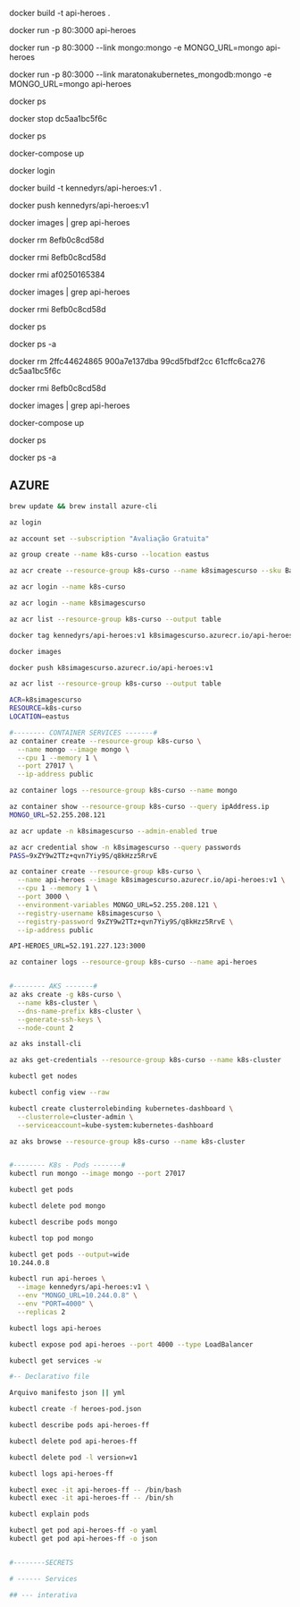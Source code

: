 docker build -t api-heroes .

docker run -p 80:3000 api-heroes

docker run -p 80:3000 --link mongo:mongo -e MONGO_URL=mongo api-heroes

docker run -p 80:3000 --link maratonakubernetes_mongodb:mongo -e MONGO_URL=mongo api-heroes

docker ps

docker stop dc5aa1bc5f6c

docker ps

docker-compose up 

docker login

docker build -t kennedyrs/api-heroes:v1 .

docker push kennedyrs/api-heroes:v1

docker images | grep api-heroes

docker rm 8efb0c8cd58d

docker rmi 8efb0c8cd58d

docker rmi af0250165384

docker images | grep api-heroes

docker rmi 8efb0c8cd58d

docker ps

docker ps -a

docker rm 2ffc44624865 900a7e137dba 99cd5fbdf2cc 61cffc6ca276 dc5aa1bc5f6c

docker rmi 8efb0c8cd58d

docker images | grep api-heroes

docker-compose up 

docker ps

docker ps -a



## AZURE
```bash
brew update && brew install azure-cli

az login

az account set --subscription "Avaliação Gratuita"

az group create --name k8s-curso --location eastus

az acr create --resource-group k8s-curso --name k8simagescurso --sku Basic

az acr login --name k8s-curso

az acr login --name k8simagescurso

az acr list --resource-group k8s-curso --output table

docker tag kennedyrs/api-heroes:v1 k8simagescurso.azurecr.io/api-heroes:v1

docker images

docker push k8simagescurso.azurecr.io/api-heroes:v1 

az acr list --resource-group k8s-curso --output table

ACR=k8simagescurso
RESOURCE=k8s-curso
LOCATION=eastus

#-------- CONTAINER SERVICES -------#
az container create --resource-group k8s-curso \
  --name mongo --image mongo \
  --cpu 1 --memory 1 \
  --port 27017 \
  --ip-address public

az container logs --resource-group k8s-curso --name mongo

az container show --resource-group k8s-curso --query ipAddress.ip
MONGO_URL=52.255.208.121

az acr update -n k8simagescurso --admin-enabled true

az acr credential show -n k8simagescurso --query passwords
PASS=9xZY9w2TTz+qvn7Yiy9S/q8kHzz5RrvE

az container create --resource-group k8s-curso \
  --name api-heroes --image k8simagescurso.azurecr.io/api-heroes:v1 \
  --cpu 1 --memory 1 \
  --port 3000 \
  --environment-variables MONGO_URL=52.255.208.121 \
  --registry-username k8simagescurso \
  --registry-password 9xZY9w2TTz+qvn7Yiy9S/q8kHzz5RrvE \
  --ip-address public

API-HEROES_URL=52.191.227.123:3000

az container logs --resource-group k8s-curso --name api-heroes


#-------- AKS -------#
az aks create -g k8s-curso \
  --name k8s-cluster \
  --dns-name-prefix k8s-cluster \
  --generate-ssh-keys \
  --node-count 2

az aks install-cli

az aks get-credentials --resource-group k8s-curso --name k8s-cluster

kubectl get nodes

kubectl config view --raw

kubectl create clusterrolebinding kubernetes-dashboard \
  --clusterrole=cluster-admin \
  --serviceaccount=kube-system:kubernetes-dashboard

az aks browse --resource-group k8s-curso --name k8s-cluster


#-------- K8s - Pods -------#
kubectl run mongo --image mongo --port 27017

kubectl get pods

kubectl delete pod mongo

kubectl describe pods mongo

kubectl top pod mongo

kubectl get pods --output=wide
10.244.0.8

kubectl run api-heroes \
  --image kennedyrs/api-heroes:v1 \
  --env "MONGO_URL=10.244.0.8" \
  --env "PORT=4000" \
  --replicas 2

kubectl logs api-heroes

kubectl expose pod api-heroes --port 4000 --type LoadBalancer

kubectl get services -w

#-- Declarativo file

Arquivo manifesto json || yml

kubectl create -f heroes-pod.json

kubectl describe pods api-heroes-ff

kubectl delete pod api-heroes-ff

kubectl delete pod -l version=v1

kubectl logs api-heroes-ff

kubectl exec -it api-heroes-ff -- /bin/bash
kubectl exec -it api-heroes-ff -- /bin/sh

kubectl explain pods

kubectl get pod api-heroes-ff -o yaml
kubectl get pod api-heroes-ff -o json


#--------SECRETS

# ------ Services

## --- interativa


```